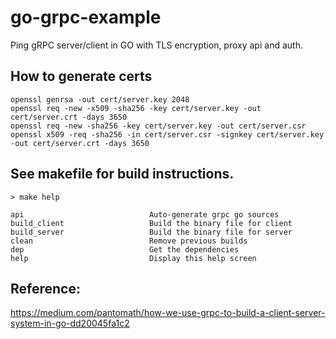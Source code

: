 # go-grpc-example
Ping gRPC server/client in GO with TLS encryption, proxy api and auth.

## How to generate certs

```
openssl genrsa -out cert/server.key 2048
openssl req -new -x509 -sha256 -key cert/server.key -out cert/server.crt -days 3650
openssl req -new -sha256 -key cert/server.key -out cert/server.csr
openssl x509 -req -sha256 -in cert/server.csr -signkey cert/server.key -out cert/server.crt -days 3650
```

## See makefile for build instructions.
```
> make help

api                            Auto-generate grpc go sources
build_client                   Build the binary file for client
build_server                   Build the binary file for server
clean                          Remove previous builds
dep                            Get the dependencies
help                           Display this help screen
```

## Reference:
https://medium.com/pantomath/how-we-use-grpc-to-build-a-client-server-system-in-go-dd20045fa1c2
